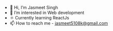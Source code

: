 - 👋 Hi, I’m Jasmeet Singh
- 👀 I’m interested in Web development
- ⚛️ Currently learning ReactJs
- 📫 How to reach me - jasmeet5108k@gmail.com

<!---
Jasmeet5108/Jasmeet5108 is a ✨ special ✨ repository because its `README.md` (this file) appears on your GitHub profile.
You can click the Preview link to take a look at your changes.
--->
